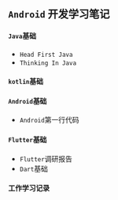 ## `Android` 开发学习笔记

#### `Java`基础

* `Head First Java`
* `Thinking In Java`

#### `kotlin`基础

#### `Android`基础

* `Android`第一行代码

#### `Flutter`基础

* `Flutter`调研报告
* `Dart`基础

#### 工作学习记录